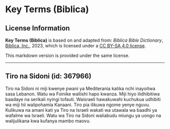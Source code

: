 # Key Terms (Biblica)

## License Information

**Key Terms (Biblica)** is based on and adapted from: _Biblica Bible Dictionary_, [Biblica, Inc.](https://www.biblica.com/), 2023, which is licensed under a [CC BY-SA 4.0 license](https://creativecommons.org/licenses/by-sa/4.0/legalcode.en).

This markdown version is provided under the same license.



--------------------------------

## Tiro na Sidoni (id: 367966)

Tiro na Sidoni ni miji kwenye pwani ya Mediterania katika nchi inayoitwa sasa Lebanon. Watu wa Foinike waliishi hapo kwanza. Miji hiyo ilidhibitiwa baadaye na serikali nyingi tofauti. Waisraeli hawakuwahi kuchukua udhibiti wa miji hii walipohamia Kanaani. Tiro pia ilikuwa ngome yenye nguvu. Kulikuwa na amani kati ya Tiro na Israeli wakati wa utawala wa baadhi ya wafalme wa Israeli. Watu wa Tiro na Sidoni waliabudu miungu ya uongo na walijulikana kwa kufanya mambo maovu.


